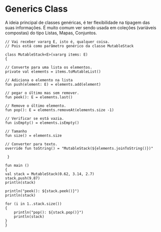 # Generics Class
A ideia principal de classes genéricas, é ter flexibilidade na tipagem das suas informações.
É muito comum ver sendo usada em coleções (variáveis compostas) do tipo Listas, Mapas, Conjuntos.
    
    // Vai receber vararg E, isto é, qualquer coisa.
    // Pois está como parâmetro genérico da classe MutableStack
  
    class MutableStack<E>(vararg items: E)
    {
    
    // Converte para uma lista os elementos. 
    private val elements = items.toMutableList()
    
    // Adiciona o elemento na lista
    fun push(element: E) = elements.add(element)
    
    // pegar o último mas sem remover.
    fun peek(): E = elements.last()
    
    // Remove o último elemento.
    fun pop(): E = elements.removeAt(elements.size -1)
    
    // Verificar se está vazia.
    fun isEmpty() = elements.isEmpty()
    
    // Tamanho
    fun size() = elements.size
    
    // Converter para texto.
    override fun toString() = "MutableStack(${elements.joinToString()})"
    
     }

    fun main () 
    {
    val stack = MutableStack(0.62, 3.14, 2.7)
    stack.push(9.87)
    println(stack)
    
    println("peek(): ${stack.peek()}")
    println(stack)
    
    for (i in 1..stack.size())
    {
        println("pop(): ${stack.pop()}")
        println(stack)
    }
    }
  
